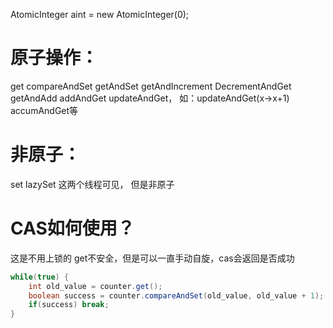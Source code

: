 AtomicInteger aint = new AtomicInteger(0);
# 原子操作：
get
compareAndSet
getAndSet
getAndIncrement
DecrementAndGet
getAndAdd
addAndGet
updateAndGet， 如：updateAndGet(x->x+1)
accumAndGet等
# 非原子：
set
lazySet
这两个线程可见， 但是非原子

# CAS如何使用？
这是不用上锁的
get不安全，但是可以一直手动自旋，cas会返回是否成功
```java
while(true) {  
    int old_value = counter.get();  
    boolean success = counter.compareAndSet(old_value, old_value + 1);  
    if(success) break;  
}
```